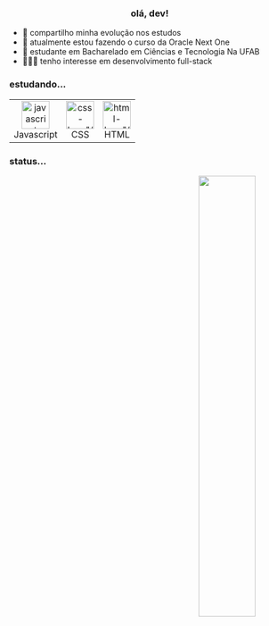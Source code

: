 <h3 align="center">olá, dev!</h3>

<div>
  
- 🍵 compartilho minha evolução nos estudos
- 📂 atualmente estou fazendo o curso da Oracle Next One
- 📝 estudante em Bacharelado em Ciências e Tecnologia Na UFAB
- 👨🏻‍💻 tenho interesse em desenvolvimento full-stack
</div>

<h3>estudando...</h3>

<table align="center">
  <tr>
    <td align="center">
      <img style="width: 50; max-width: 150;" src="https://github.com/user-attachments/assets/cb4cf253-9c7a-4930-9534-b98d404313ce" alt=javascript-logo"/>
      <br>Javascript
    </td>
    <td align="center">
      <img style="width: 50; max-width: 150;" src="https://github.com/user-attachments/assets/53fe8817-d642-455c-a3ac-e757e5a662d7" alt=css-logo"/>
      <br>CSS
    </td>
    <td align="center">
      <img style="width: 50; max-width: 150;" src="https://github.com/user-attachments/assets/99c79bdc-cac5-4c47-841c-c7ba0cabe723" alt=html-logo"/>
      <br>HTML
    </td>
  </tr>
</table>

<h3>status...</h3>
<div align = "center">
<img align="right" width="45%" src="https://github-readme-stats.vercel.app/api/top-langs/?username=ma1ferreira&cardType=github&bg_color=00000000&Text=000&title_color=FFFAFA%border_color=FFFAFA&card_width=200"

